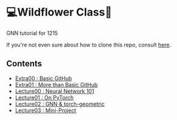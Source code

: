 # 💻Wildflower Class🌻
GNN tutorial for 1215

If you're not even sure about how to clone this repo, consult [here](https://github.com/SinsuSquid/Wildflower-Class/blob/main/GitHub/Basic%20GitHub.ipynb).

## Contents
- [Extra00 : Basic GitHub](./GitHub/Basic%20GitHub.ipynb)
- [Extra01 : More than Basic GitHub](./GitHub/More%20than%20Basic%20GitHub.ipynb)
- [Lecture00 : Neural Network 101](./Lectures/Lecture00/Neural%20Network%20101.ipynb)
- [Lecture01 : On PyTorch](./Lectures/Lecture01/On%20PyTorch.ipynb)
- [Lecture02 : GNN & torch-geometric](./Lectures/Lecture02/GNN%20and%20torch_geometric.ipynb)
- [Lecture03 : Mini-Project](./Lectures/Lecture03/Mini-Project.ipynb)
